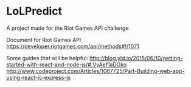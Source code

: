 # LoLPredict
A project made for the Riot Games API challenge

Document for Riot Games API
https://developer.riotgames.com/api/methods#!/1071

Some guides that will be helpful:
http://blog.yld.io/2015/06/10/getting-started-with-react-and-node-js/#.VyAef1aDGko
http://www.codeproject.com/Articles/1067725/Part-Building-web-app-using-react-js-express-js

